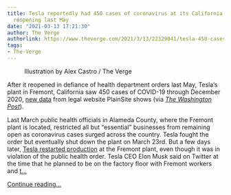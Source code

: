 ```yaml
---
title: Tesla reportedly had 450 cases of coronavirus at its California plant after
  reopening last May
date: "2021-03-13 17:21:30"
author: The Verge
authorlink: https://www.theverge.com/2021/3/13/22329041/tesla-450-cases-coronavirus-fremont-california-coronavirus-elon-musk
tags:
- The-Verge
---
```

<figure>
      <img alt="" src="https://cdn.vox-cdn.com/thumbor/hHuoMYhs0BUTxVTk1zWpQvRhfnc=/0x0:2040x1360/1310x873/cdn.vox-cdn.com/uploads/chorus_image/image/68960784/acastro_180430_1777_tesla_0003.0.jpg" />
        <figcaption>Illustration by Alex Castro / The Verge</figcaption>
    </figure>

  <p id="RhCGB7">After it reopened in defiance of health department orders last May, Tesla’s plant in Fremont, California saw 450 cases of COVID-19 through December 2020, <a href="https://twitter.com/PlainSite/status/1370549174731608064?s=20">new data</a> from legal website PlainSite shows (via <a href="https://www.washingtonpost.com/technology/2021/03/12/hundreds-covid-cases-reported-tesla-plant-following-musks-defiant-reopening-county-data-shows/"><em>The Washington Post</em></a>). </p>
<p id="G1LISs">Last March public health officials in Alameda County, where the Fremont plant is located, restricted all but “essential” businesses from remaining open as coronavirus cases surged across the country. Tesla fought the order but eventually shut down the plant on March 23rd. But a few days later, <a href="https://www.theverge.com/2020/5/11/21254871/tesla-fremont-shutdown-factory-production-model-3-y-elon-musk">Tesla restarted production</a> at the Fremont plant, even though it was in violation of the public health order. Tesla CEO Elon Musk said on Twitter at the time that he planned to be on the factory floor with Fremont workers and <a href="https://www.theverge.com/2020/5/11/21255149/elon-musk-tesla-fremont-factory-reopen-order-arrest-alameda">t...</a></p>
  <p>
    <a href="https://www.theverge.com/2021/3/13/22329041/tesla-450-cases-coronavirus-fremont-california-coronavirus-elon-musk">Continue reading&hellip;</a>
  </p>